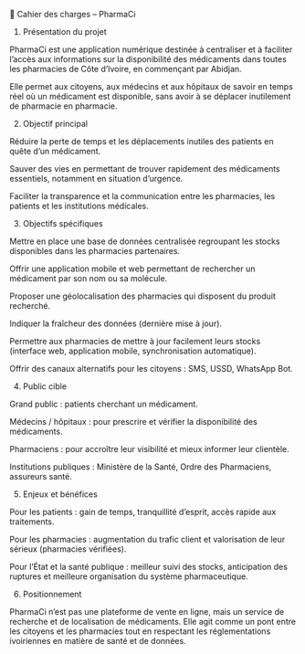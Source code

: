 📑 Cahier des charges – PharmaCi
1. Présentation du projet

PharmaCi est une application numérique destinée à centraliser et à faciliter l’accès aux informations sur la disponibilité des médicaments dans toutes les pharmacies de Côte d’Ivoire, en commençant par Abidjan.

Elle permet aux citoyens, aux médecins et aux hôpitaux de savoir en temps réel où un médicament est disponible, sans avoir à se déplacer inutilement de pharmacie en pharmacie.

2. Objectif principal

Réduire la perte de temps et les déplacements inutiles des patients en quête d’un médicament.

Sauver des vies en permettant de trouver rapidement des médicaments essentiels, notamment en situation d’urgence.

Faciliter la transparence et la communication entre les pharmacies, les patients et les institutions médicales.

3. Objectifs spécifiques

Mettre en place une base de données centralisée regroupant les stocks disponibles dans les pharmacies partenaires.

Offrir une application mobile et web permettant de rechercher un médicament par son nom ou sa molécule.

Proposer une géolocalisation des pharmacies qui disposent du produit recherché.

Indiquer la fraîcheur des données (dernière mise à jour).

Permettre aux pharmacies de mettre à jour facilement leurs stocks (interface web, application mobile, synchronisation automatique).

Offrir des canaux alternatifs pour les citoyens : SMS, USSD, WhatsApp Bot.

4. Public cible

Grand public : patients cherchant un médicament.

Médecins / hôpitaux : pour prescrire et vérifier la disponibilité des médicaments.

Pharmaciens : pour accroître leur visibilité et mieux informer leur clientèle.

Institutions publiques : Ministère de la Santé, Ordre des Pharmaciens, assureurs santé.

5. Enjeux et bénéfices

Pour les patients : gain de temps, tranquillité d’esprit, accès rapide aux traitements.

Pour les pharmacies : augmentation du trafic client et valorisation de leur sérieux (pharmacies vérifiées).

Pour l’État et la santé publique : meilleur suivi des stocks, anticipation des ruptures et meilleure organisation du système pharmaceutique.

6. Positionnement

PharmaCi n’est pas une plateforme de vente en ligne, mais un service de recherche et de localisation de médicaments.
Elle agit comme un pont entre les citoyens et les pharmacies tout en respectant les réglementations ivoiriennes en matière de santé et de données.